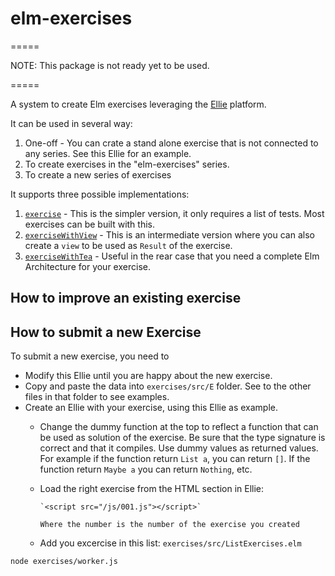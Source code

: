 # elm-exercises

=====

NOTE: This package is not ready yet to be used.

=====

A system to create Elm exercises leveraging the [Ellie](https://ellie-app.com/new) platform.

It can be used in several way:

1. One-off - You can crate a stand alone exercise that is not connected to any series. See this Ellie for an example.
2. To create exercises in the "elm-exercises" series.
3. To create a new series of exercises

It supports three possible implementations:

1. [`exercise`](latest/Exercises#exercise) - This is the simpler version, it only requires a list of tests. Most exercises can be built with this.
2. [`exerciseWithView`](latest/Exercises#exerciseWithView) - This is an intermediate version where you can also create a `view` to be used as `Result` of the exercise.
3. [`exerciseWithTea`](latest/Exercises#exerciseWithTea) - Useful in the rear case that you need a complete Elm Architecture for your exercise.

## How to improve an existing exercise

## How to submit a new Exercise

To submit a new exercise, you need to

* Modify this Ellie until you are happy about the new exercise.
* Copy and paste the data into `exercises/src/E` folder. See to the other files in that folder to see examples.
* Create an Ellie with your exercise, using this Ellie as example.
  * Change the dummy function at the top to reflect a function that can be used as solution of the exercise. Be sure that the type signature is correct and that it compiles. Use dummy values as returned values. For example if the function return `List a`, you can return `[]`. If the function return `Maybe a` you can return `Nothing`, etc.
  * Load the right exercise from the HTML section in Ellie:

        `<script src="/js/001.js"></script>`
        
        Where the number is the number of the exercise you created
  * Add you excercise in this list: `exercises/src/ListExercises.elm`
  
  
```
node exercises/worker.js
```



